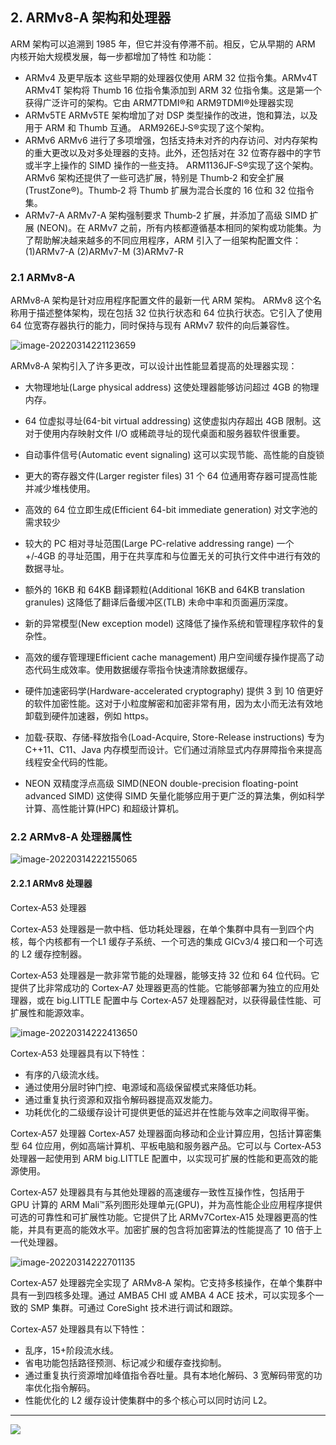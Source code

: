 ## 2. ARMv8‑A 架构和处理器  

ARM 架构可以追溯到 1985 年，但它并没有停滞不前。相反，它从早期的 ARM 内核开始大规模发展，每一步都增加了特性
和功能：

- ARMv4 及更早版本
  这些早期的处理器仅使用 ARM 32 位指令集。ARMv4T ARMv4T 架构将 Thumb 16 位指令集添加到 ARM 32 位指令集。这是第一个获得广泛许可的架构。它由 ARM7TDMI®和 ARM9TDMI®处理器实现
- ARMv5TE ARMv5TE 
  架构增加了对 DSP 类型操作的改进，饱和算法，以及用于 ARM 和 Thumb 互通。 ARM926EJ‑S®实现了这个架构。
- ARMv6 ARMv6 
  进行了多项增强，包括支持未对齐的内存访问、对内存架构的重大更改以及对多处理器的支持。此外，还包括对在 32 位寄存器中的字节或半字上操作的 SIMD 操作的一些支持。 ARM1136JF‑S®实现了这个架构。 ARMv6 架构还提供了一些可选扩展，特别是 Thumb‑2 和安全扩展(TrustZone®)。Thumb‑2 将 Thumb 扩展为混合长度的 16 位和 32 位指令集。
- ARMv7-A ARMv7-A 
  架构强制要求 Thumb‑2 扩展，并添加了高级 SIMD 扩展 (NEON)。在 ARMv7 之前，所有内核都遵循基本相同的架构或功能集。为了帮助解决越来越多的不同应用程序，ARM 引入了一组架构配置文件：
  (1)ARMv7-A
  (2)ARMv7-M
  (3)ARMv7-R



### 2.1 ARMv8-A

ARMv8‑A 架构是针对应用程序配置文件的最新一代 ARM 架构。 ARMv8 这个名称用于描述整体架构，现在包括 32 位执行状态和 64 位执行状态。它引入了使用 64 位宽寄存器执行的能力，同时保持与现有 ARMv7 软件的向后兼容性。

![image-20220314221123659](pictures/armv8_overview/image-20220314221123659.png)

ARMv8‑A 架构引入了许多更改，可以设计出性能显着提高的处理器实现：

- 大物理地址(Large physical address)
  这使处理器能够访问超过 4GB 的物理内存。
- 64 位虚拟寻址(64-bit virtual addressing)
  这使虚拟内存超出 4GB 限制。这对于使用内存映射文件 I/O 或稀疏寻址的现代桌面和服务器软件很重要。
- 自动事件信号(Automatic event signaling)
  这可以实现节能、高性能的自旋锁
- 更大的寄存器文件(Larger register files)
  31 个 64 位通用寄存器可提高性能并减少堆栈使用。
- 高效的 64 位立即生成(Efficient 64-bit immediate generation)
  对文字池的需求较少
- 较大的 PC 相对寻址范围(Large PC-relative addressing range)
  一个 +/‑4GB 的寻址范围，用于在共享库和与位置无关的可执行文件中进行有效的数据寻址。

- 额外的 16KB 和 64KB 翻译颗粒(Additional 16KB and 64KB translation granules)
  这降低了翻译后备缓冲区(TLB) 未命中率和页面遍历深度。
- 新的异常模型(New exception model)
  这降低了操作系统和管理程序软件的复杂性。
- 高效的缓存管理理Efficient cache management)
  用户空间缓存操作提高了动态代码生成效率。使用数据缓存零指令快速清除数据缓存。
- 硬件加速密码学(Hardware-accelerated cryptography)
  提供 3 到 10 倍更好的软件加密性能。这对于小粒度解密和加密非常有用，因为太小而无法有效地卸载到硬件加速器，例如 https。
- 加载‑获取、存储‑释放指令(Load-Acquire, Store-Release instructions)
  专为 C++11、C11、Java 内存模型而设计。它们通过消除显式内存屏障指令来提高线程安全代码的性能。
- NEON 双精度浮点高级 SIMD(NEON double-precision floating-point advanced SIMD)
  这使得 SIMD 矢量化能够应用于更广泛的算法集，例如科学计算、高性能计算(HPC) 和超级计算机。



### 2.2 ARMv8‑A 处理器属性  

![image-20220314222155065](pictures/armv8_overview/image-20220314222155065.png)



#### 2.2.1 ARMv8 处理器  

Cortex‑A53 处理器  

Cortex‑A53 处理器是一款中档、低功耗处理器，在单个集群中具有一到四个内核，每个内核都有一个L1 缓存子系统、一个可选的集成 GICv3/4 接口和一个可选的 L2 缓存控制器。

Cortex‑A53 处理器是一款非常节能的处理器，能够支持 32 位和 64 位代码。它提供了比非常成功的 Cortex‑A7 处理器更高的性能。它能够部署为独立的应用处理器，或在 big.LITTLE 配置中与 Cortex‑A57 处理器配对，以获得最佳性能、可扩展性和能源效率。

![image-20220314222413650](pictures/armv8_overview/image-20220314222413650.png)

Cortex‑A53 处理器具有以下特性：

- 有序的八级流水线。
- 通过使用分层时钟门控、电源域和高级保留模式来降低功耗。
- 通过重复执行资源和双指令解码器提高双发能力。
- 功耗优化的二级缓存设计可提供更低的延迟并在性能与效率之间取得平衡。

Cortex‑A57 处理器
Cortex‑A57 处理器面向移动和企业计算应用，包括计算密集型 64 位应用，例如高端计算机、平板电脑和服务器产品。它可以与 Cortex‑A53 处理器一起使用到 ARM big.LITTLE 配置中，以实现可扩展的性能和更高效的能源使用。

Cortex‑A57 处理器具有与其他处理器的高速缓存一致性互操作性，包括用于 GPU 计算的 ARM Mali™系列图形处理单元(GPU)，并为高性能企业应用程序提供可选的可靠性和可扩展性功能。它提供了比 ARMv7Cortex‑A15 处理器更高的性能，并具有更高的能效水平。加密扩展的包含将加密算法的性能提高了 10 倍于上一代处理器。

![image-20220314222701135](pictures/armv8_overview/image-20220314222701135.png)

Cortex‑A57 处理器完全实现了 ARMv8‑A 架构。它支持多核操作，在单个集群中具有一到四核多处理。通过
AMBA5 CHI 或 AMBA 4 ACE 技术，可以实现多个一致的 SMP 集群。可通过 CoreSight 技术进行调试和跟踪。

Cortex‑A57 处理器具有以下特性：

- 乱序，15+阶段流水线。
- 省电功能包括路径预测、标记减少和缓存查找抑制。
- 通过重复执行资源增加峰值指令吞吐量。具有本地化解码、3 宽解码带宽的功率优化指令解码。
- 性能优化的 L2 缓存设计使集群中的多个核心可以同时访问 L2。




-----------------

<img src="http://assets.processon.com/chart_image/604719347d9c082c92e419de.png">